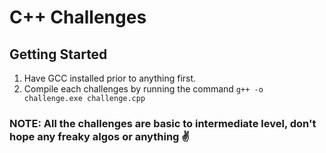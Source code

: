 # C++ Challenges

## Getting Started

1. Have GCC installed prior to anything first.
2. Compile each challenges by running the command ```g++ -o challenge.exe challenge.cpp```

### **NOTE:** All the challenges are basic to intermediate level, don't hope any freaky algos or anything ✌